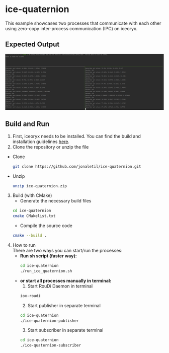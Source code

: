 # ice-quaternion
This example showcases two processes that communicate with each other using zero-copy inter-process communication (IPC) on iceoryx.

## Expected Output
![expected_output](assets/terminal.png "Expected Output")

## Build and Run

1. First, iceoryx needs to be installed. You can find the build and installation guidelines [here](assets/installation.md).
2. Clone the repository or unzip the file
- Clone
  ```bash
  git clone https://github.com/jonaletil/ice-quaternion.git
  ```
- Unzip
  ```bash
  unzip ice-quaternion.zip
  ```
3. Build (with CMake)  
    - Generate the necessary build files
   ```bash
   cd ice-quaternion
   cmake CMakelist.txt
    ```
    - Compile the source code
   ```bash
   cmake --build .
    ```
4. How to run  
There are two ways you can start/run the processes:
   - **Run sh script (faster way):**
      ```bash
     cd ice-quaternion
     ./run_ice_quaternion.sh 
      ```
   - **or start all processes manually in terminal:**
     1. Start RouDi Daemon in terminal
     ```bash
     iox-roudi
      ```
     2. Start publisher in separate terminal
     ```bash
     cd ice-quaternion
     ./ice-quaternion-publisher
      ```
     3. Start subscriber in separate terminal
     ```bash
     cd ice-quaternion
     ./ice-quaternion-subscriber
      ```
   
